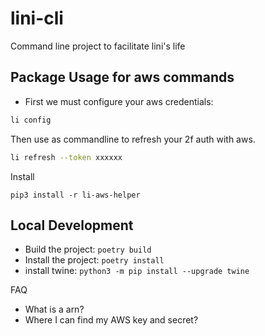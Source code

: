 # lini-cli
Command line project to facilitate lini's life

## Package Usage for aws commands
- First we must configure your aws credentials:
```bash
li config
```

Then use as commandline to refresh your 2f auth with aws. 
```bash
li refresh --token xxxxxx
```

Install
```
pip3 install -r li-aws-helper
```


## Local Development

- Build the project: `poetry build`
- Install the project: `poetry install`
- install twine: `python3 -m pip install --upgrade twine`


FAQ
- What is a arn?
- Where I can find my AWS key and secret?


